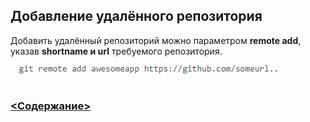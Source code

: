 ## Добавление удалённого репозитория


Добавить удалённый репозиторий можно параметром **remote add**, указав **shortname и url**   требуемого репозитория.
![remote-примеры](remote.png)


### [<Содержание>](readme.md)